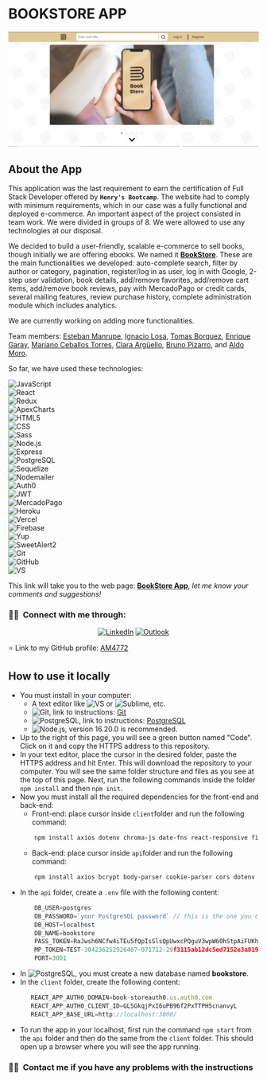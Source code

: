 # **BOOKSTORE APP**

![bookstore-home](/Bookstore.PNG)


## About the App

This application was the last requirement to earn the certification of Full Stack Developer offered by **`Henry's Bootcamp`**. The website had to comply with minimum requirements, which in our case was a fully functional and deployed e-commerce. An important aspect of the project consisted in team work. We were divided in groups of 8. We were allowed to use any technologies at our disposal.

We decided to build a user-friendly, scalable e-commerce to sell books, though initially we are offering ebooks. We named it **[BookStore](https://bookstore-rose.vercel.app "BookStore")**. These are the main functionalities we developed: auto-complete search, filter by author or category, pagination, register/log in as user, log in with Google, 2-step user validation, book details, add/remove favorites, add/remove cart items, add/remove book reviews, pay with MercadoPago or credit cards, several mailing features, review purchase history, complete administration module which includes analytics. 

We are currently working on adding more functionalities.

Team members: [Esteban Manrupe](https://github.com/peurman "Esteban Manrupe"), [Ignacio Losa](https://github.com/NachoLosa "Ignacio Losa"), [Tomas Borquez](https://github.com/TomasBorquez "Tomas Borquez"), [Enrique Garay](https://github.com/Quique40 "Enrique Garay"), [Mariano Ceballos Torres](https://github.com/MarianoCeballos "Mariano Ceballos Torres"), [Clara Argüello](https://github.com/ClaraArguello "Clara Argüello"), [Bruno Pizarro](https://github.com/Bruno-Pizarro "Bruno Pizarro"), and [Aldo Moro](https://github.com/AM4772 "Aldo Moro").

So far, we have used these technologies:

![JavaScript](https://img.shields.io/badge/-JavaScript-696969?style=flat&logo=javascript)   
![React](https://img.shields.io/badge/-React-696969?style=flat&logo=react)  
![Redux](https://img.shields.io/badge/-Redux-696969?style=flat&logo=redux)  
![ApexCharts](https://img.shields.io/badge/-ApexCharts-696969?style=flat&logo=ApexCharts)  
![HTML5](https://img.shields.io/badge/-HTML5-696969?style=flat&logo=HTML5)  
![CSS](https://img.shields.io/badge/-CSS-696969?style=flat&logo=CSS3&logoColor=1572B6)  
![Sass](https://img.shields.io/badge/-Sass-696969?style=flat&logo=Sass)  
![Node.js](https://img.shields.io/badge/-Node.js-696969?style=flat&logo=node.js)  
![Express](https://img.shields.io/badge/-Express-696969?style=flat&logo=express)  
![PostgreSQL](https://img.shields.io/badge/-PostgreSQL-696969?style=flat&logo=postgreSQL&logoColor=blue)   
![Sequelize](https://img.shields.io/badge/-Sequelize-696969?style=flat&logo=Sequelize)  
![Nodemailer](https://img.shields.io/badge/-Nodemailer-696969?style=flat&logo=Nodemailer)  
![Auth0](https://img.shields.io/badge/-Auth0-696969?style=flat&logo=Auth0)  
![JWT](https://img.shields.io/badge/-Json%20Web%20Tokens-696969?style=flat&logo=json-web-tokens&logoColor=pink)  
![MercadoPago](https://img.shields.io/badge/-MercadoPago-696969?style=flat&logo=MercadoPago)  
![Heroku](https://img.shields.io/badge/-Heroku-696969?style=flat&logo=Heroku)  
![Vercel](https://img.shields.io/badge/-Vercel-696969?style=flat&logo=Vercel)  
![Firebase](https://img.shields.io/badge/-Firebase-696969?style=flat&logo=Firebase)   
![Yup](https://img.shields.io/badge/-Yup-696969?style=flat&logo=Yup)   
![SweetAlert2](https://img.shields.io/badge/-SweetAlert2-696969?style=flat&logo=SweetAlert2)   
  ![Git](https://img.shields.io/badge/-Git-696969?style=flat&logo=git)  
  ![GitHub](https://img.shields.io/badge/-GitHub-696969?style=flat&logo=github)   
  ![VS](https://img.shields.io/badge/-Visual_Studio_Code-696969?style=flat&logo=visual%20studio&logoColor=blue)  

This link will take you to the web page: **[BookStore App](https://bookstore-rose.vercel.app/  "BookStore App")**, *let me know your comments and suggestions!*

<h3> 🤝🏻 &nbsp;Connect with me through: </h3>

<p align="center">
<a href="https://www.linkedin.com/in/aldo-moro/"><img alt="LinkedIn" src="https://img.shields.io/badge/LinkedIn-Aldo%20Moro-blue?style=flat-square&logo=linkedin"></a>
<a href="mailto:moro_bramanti@hotmail.com"><img alt="Outlook" src="https://img.shields.io/badge/MS-Outlook-blue?style=flat-square&logo=microsoft-outlook&logoColor=white"></a>
</p>

⭐️ Link to my GitHub profile: [AM4772](https://github.com/AM4772)

## How to use it locally

- You must install in your computer:
    - A text editor like ![VS](https://img.shields.io/badge/-Visual_Studio_Code-696969?style=flat&logo=visual%20studio&logoColor=blue) or ![Sublime](https://img.shields.io/badge/-Sublime_Text-696969?style=flat&logo=sublime-text), etc.
    - ![Git](https://img.shields.io/badge/-Git-696969?style=flat&logo=git), link to instructions: [Git](https://git-scm.com/book/en/v2/Getting-Started-Installing-Git "Instructions Git")
    - ![PostgreSQL](https://img.shields.io/badge/-PostgreSQL-696969?style=flat&logo=postgreSQL), link to instructions: [PostgreSQL](https://www.postgresql.org/download/ "Instructions PostgreSQL")
    - ![Node.js](https://img.shields.io/badge/-Node.js-696969?style=flat&logo=node.js), version 16.20.0 is recommended.
- Up to the right of this page, you will see a green button named "Code". Click on it and copy the HTTPS address to this repository.
- In your text editor, place the cursor in the desired folder, paste the HTTPS address and hit Enter. This will download the repository to your computer. You will see the same folder structure and files as you see at the top of this page. Next, run the following commands inside the folder `npm install` and then `npm init`.
- Now you must install all the required dependencies for the front-end and back-end:
    - Front-end: place cursor inside `client`folder and run the following command:
    ```bash
        npm install axios dotenv chroma-js date-fns react-responsive firebase image-size react react-alice-carousel react-apexcharts react-datepicker react-dom react-router-dom react-scripts react-hook-form react-icons react-redux react-select redux redux-thunk sass sweetalert2 yup 
    ```
    - Back-end: place cursor inside `api`folder and run the following command:
    ```bash
        npm install axios bcrypt body-parser cookie-parser cors dotenv express image-size jsonwebtoken jspdf mercadopago morgan nodemailer nodemailer-express-handlebars pg sequelize chai mocha supertest supertest-session node
    ```
- In the `api` folder, create a `.env` file with the following content:
    ```javascript
        DB_USER=postgres
        DB_PASSWORD=`your PostgreSQL password` // this is the one you created when downloading the software
        DB_HOST=localhost
        DB_NAME=bookstore
        PASS_TOKEN=RaJwsh6NCfw4iTEu5fQpIsSlsQpUwxcPQguV3wpW60hStpAiFUKhp7laK8ONV6thYpf49mmFk0p7wm0OMiKjx0SIY8O4iU3YfA7pAqJByP2VdKhcHdXLmtv0SPo7B12fUHdht0QuI2pcw788yvzLXcZkRjyrCGrSv7CDYYDKVDmxjGm8OkDmTdociAvkNGAugc3fvmuy
        MP_TOKEN=TEST-304236252926467-071712-29f3115ab12dc5ed7152e3a819778937-1162304452
        PORT=3001
    ```
- In ![PostgreSQL](https://img.shields.io/badge/-PostgreSQL-696969?style=flat&logo=postgreSQL), you must create a new database named **bookstore**.
- In the `client` folder, create the following content:
     ```javascript
        REACT_APP_AUTH0_DOMAIN=book-storeauth0.us.auth0.com
        REACT_APP_AUTH0_CLIENT_ID=GLSGkqjPxI6uPB96f2PxTTPH5cnanvyL
        REACT_APP_BASE_URL=http://localhost:3000/
    ```
- To run the app in your localhost, first run the command `npm start` from the `api` folder and then do the same from the `client` folder. This should open up a browser where you will see the app running.

### 🤝🏻 &nbsp;Contact me if you have any problems with the instructions
